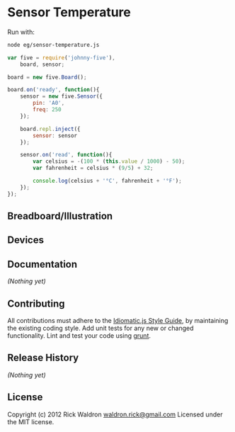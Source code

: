 # Sensor Temperature

Run with:
```bash
node eg/sensor-temperature.js
```


```javascript
var five = require('johnny-five'),
    board, sensor;

board = new five.Board();

board.on('ready', function(){
    sensor = new five.Sensor({
        pin: 'A0',
        freq: 250
    });

    board.repl.inject({
        sensor: sensor
    });

    sensor.on('read', function(){
        var celsius = -(100 * (this.value / 1000) - 50);
        var fahrenheit = celsius * (9/5) + 32;

        console.log(celsius + '°C', fahrenheit + '°F');
    });
});

```

## Breadboard/Illustration




## Devices




## Documentation

_(Nothing yet)_









## Contributing
All contributions must adhere to the [Idiomatic.js Style Guide](https://github.com/rwldrn/idiomatic.js),
by maintaining the existing coding style. Add unit tests for any new or changed functionality. Lint and test your code using [grunt](https://github.com/cowboy/grunt).

## Release History
_(Nothing yet)_

## License
Copyright (c) 2012 Rick Waldron <waldron.rick@gmail.com>
Licensed under the MIT license.

